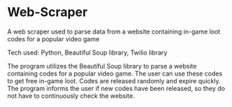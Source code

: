 # Web-Scraper

A web scraper used to parse data from a website containing in-game loot codes for a popular video game

Tech used: Python, Beautiful Soup library, Twilio library

The program utilizes the Beautiful Soup library to parse a website containing codes for a popular video game. The user can use these codes to get free in-game loot. Codes are released randomly and expire quickly. The program informs the user if new codes have been released, so they do not have to continuously check the website.
